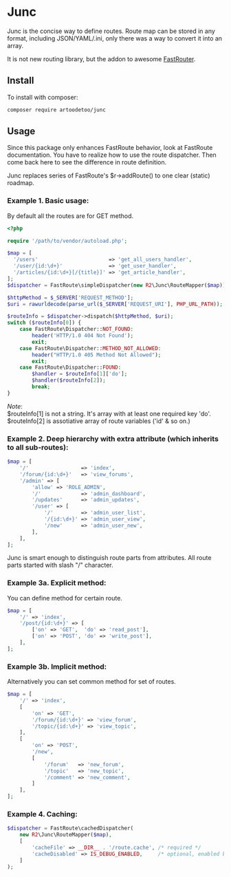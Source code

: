 Junc
====

Junc is the concise way to define routes.
Route map can be stored in any format, including JSON/YAML/.ini, only there was a way to convert it into an array.

It is not new routing library, but the addon to awesome [FastRouter](https://github.com/nikic/FastRoute/).

Install
-------

To install with composer:

```sh
composer require artoodetoo/junc
```

Usage
-----

Since this package only enhances FastRoute behavior, look at FastRoute documentation.
You have to realize how to use the route dispatcher.
Then come back here to see the difference in route definition.

Junc replaces series of FastRoute's $r->addRoute() to one clear (static) roadmap.

### Example 1. Basic usage:

By default all the routes are for GET method.

```php
<?php

require '/path/to/vendor/autoload.php';

$map = [
  '/users'                       => 'get_all_users_handler',
  '/user/{id:\d+}'               => 'get_user_handler',
  '/articles/{id:\d+}[/{title}]' => 'get_article_handler',
];
$dispatcher = FastRoute\simpleDispatcher(new R2\Junc\RouteMapper($map));

$httpMethod = $_SERVER['REQUEST_METHOD'];
$uri = rawurldecode(parse_url($_SERVER['REQUEST_URI'], PHP_URL_PATH));

$routeInfo = $dispatcher->dispatch($httpMethod, $uri);
switch ($routeInfo[0]) {
    case FastRoute\Dispatcher::NOT_FOUND:
        header('HTTP/1.0 404 Not Found');
        exit;
    case FastRoute\Dispatcher::METHOD_NOT_ALLOWED:
        header("HTTP/1.0 405 Method Not Allowed");
        exit;
    case FastRoute\Dispatcher::FOUND:
        $handler = $routeInfo[1]['do'];
        $handler($routeInfo[2]);
        break;
}
```
*Note*:  
$routeInfo[1] is not a string. It's array with at least one required key 'do'.  
$routeInfo[2] is assotiative array of route variables ('id' & so on.)

### Example 2. Deep hierarchy with extra attribute (which inherits to all sub-routes):

```php
$map = [
    '/'                 => 'index',
    '/forum/{id:\d+}'   => 'view_forums', 
    '/admin' => [
        'allow' => 'ROLE_ADMIN',
        '/'             => 'admin_dashboard',
        '/updates'      => 'admin_updates',
        '/user' => [
            '/'         => 'admin_user_list',
            '/{id:\d+}' => 'admin_user_view',
            '/new'      => 'admin_user_new',
        ],
    ],
];
```

Junc is smart enough to distinguish route parts from attributes. 
All route parts started with slash "/" character. 


### Example 3a. Explicit method:

You can define method for certain route.
```php
$map = [
    '/' => 'index',
    '/post/{id:\d+}' => [
        ['on' => 'GET',  'do' => 'read_post'], 
        ['on' => 'POST', 'do' => 'write_post'], 
    ],
];
```

### Example 3b. Implicit method:

Alternatively you can set common method for set of routes.
```php
$map = [
    '/' => 'index',
    [
        'on' => 'GET',
        '/forum/{id:\d+}' => 'view_forum',
        '/topic/{id:\d+}' => 'view_topic',
    ],
    [
        'on' => 'POST',
        '/new',
        [
            '/forum'   => 'new_forum',
            '/topic'   => 'new_topic',
            '/comment' => 'new_comment',
        ]
    ],
];
```

### Example 4. Caching:

```php
$dispatcher = FastRoute\cachedDispatcher(
    new R2\Junc\RouteMapper($map), 
    [
        'cacheFile' => __DIR__ . '/route.cache', /* required */
        'cacheDisabled' => IS_DEBUG_ENABLED,     /* optional, enabled by default */
    ]
);
```
